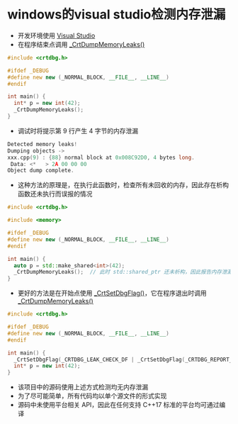 # windows的visual studio检测内存泄漏

* 开发环境使用 [Visual Studio](https://visualstudio.microsoft.com/zh-hans/?rr=https%3A%2F%2Fcn.bing.com%2F)
* 在程序结束点调用 [\_CrtDumpMemoryLeaks\(\)](https://docs.microsoft.com/zh-cn/previous-versions/d41t22sb%28v=vs.120%29?redirectedfrom=MSDN)

```cpp
#include <crtdbg.h>

#ifdef _DEBUG
#define new new (_NORMAL_BLOCK, __FILE__, __LINE__)
#endif

int main() {
  int* p = new int(42);
  _CrtDumpMemoryLeaks();
}
```

* 调试时将提示第 9 行产生 4 字节的内存泄漏

```cpp
Detected memory leaks!
Dumping objects ->
xxx.cpp(9) : {88} normal block at 0x008C92D0, 4 bytes long.
 Data: <*   > 2A 00 00 00 
Object dump complete.
```

* 这种方法的原理是，在执行此函数时，检查所有未回收的内存，因此存在析构函数还未执行而误报的情况

```cpp
#include <crtdbg.h>

#include <memory>

#ifdef _DEBUG
#define new new (_NORMAL_BLOCK, __FILE__, __LINE__)
#endif

int main() {
  auto p = std::make_shared<int>(42);
  _CrtDumpMemoryLeaks();  // 此时 std::shared_ptr 还未析构，因此报告内存泄漏
}
```

* 更好的方法是在开始点使用 [\_CrtSetDbgFlag\(\)](https://docs.microsoft.com/zh-cn/previous-versions/5at7yxcs%28v=vs.120%29?redirectedfrom=MSDN)，它在程序退出时调用 [\_CrtDumpMemoryLeaks\(\)](https://docs.microsoft.com/zh-cn/previous-versions/d41t22sb%28v=vs.120%29?redirectedfrom=MSDN)

```cpp
#include <crtdbg.h>

#ifdef _DEBUG
#define new new (_NORMAL_BLOCK, __FILE__, __LINE__)
#endif

int main() {
  _CrtSetDbgFlag(_CRTDBG_LEAK_CHECK_DF | _CrtSetDbgFlag(_CRTDBG_REPORT_FLAG));
  int* p = new int(42);
}
```

* 该项目中的源码使用上述方式检测均无内存泄漏
* 为了尽可能简单，所有代码均以单个源文件的形式实现
* 源码中未使用平台相关 API，因此在任何支持 C++17 标准的平台均可通过编译

